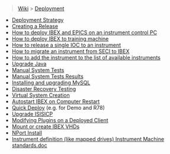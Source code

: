 > [Wiki](Home) > [Deployment](Deployment)

- [Deployment Strategy](Deployment-strategy)
- [Creating a Release](Creating-a-release)
- [How to deploy IBEX and EPICS on an instrument control PC](Deployment-on-an-Instrument-Control-PC)
- [How to deploy IBEX to training machine](IBEX-Deployment-on-Training-machine)
- [How to release a single IOC to an instrument](Release-Single-IOC)
- [How to migrate an instrument from SECI to IBEX](Migrate-an-Instrument-Control-PC)
- [How to add the instrument to the list of available instruments](Making-an-Instrument-Available-from-the-GUI)
- [Upgrade Java](Upgrade-java)
- [Manual System Tests](Manual-system-tests)
- [Manual System Tests Results](Manual-System-Tests-Results)
- [Installing and upgrading MySQL](Installing-and-Upgrading-MySQL)
- [Disaster Recovery Testing](Disaster-Recovery-Testing)
- [Virtual System Creation](Virtual-System-Creation)
- [Autostart IBEX on Computer Restart](Autostart-IBEX-on-Computer-Restart)
- [Quick Deploy](Quick-Deploy) (e.g. for Demo and R78)
- [Upgrade ISISICP](Upgrade-ISISICP)
- [Modifying Plugins on a Deployed Client](Modifying-Plugins-on-a-Deployed-Client)
- [Mount or create IBEX VHDs](Mount-or-create-IBEX-VHDs)
- [NPort Install](NPort-install)
- [Instrument definition (like mapped drives) Instrument Machine standards.doc](http://www.facilities.rl.ac.uk/isis/computing/instruments/Instrument%20Documents/Forms/AllItems.aspx)
